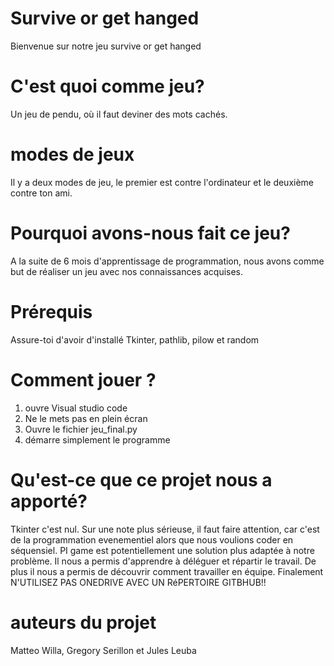 # Survive or get hanged
Bienvenue sur notre jeu survive or get hanged
# C'est quoi comme jeu?
Un jeu de pendu, où il faut deviner des mots cachés.
# modes de jeux
Il y a deux modes de jeu, le premier est contre l'ordinateur et le deuxième contre ton ami.
# Pourquoi avons-nous fait ce jeu?
A la suite de 6 mois d'apprentissage de programmation, nous avons comme but de réaliser un jeu avec nos connaissances acquises.
# Prérequis
Assure-toi d'avoir d'installé Tkinter, pathlib, pilow et random
# Comment jouer ?
1. ouvre Visual studio code
2. Ne le mets pas en plein écran
3. Ouvre le fichier jeu_final.py
4. démarre simplement le programme
# Qu'est-ce que ce projet nous a apporté?
Tkinter c'est nul. Sur une note plus sérieuse, il faut faire attention, car c'est de la programmation evenementiel alors que nous voulions coder en séquensiel. PI game est potentiellement une solution plus adaptée à notre problème. Il nous a permis d'apprendre à déléguer et répartir le travail. De plus il nous a permis de découvrir comment travailler en équipe. Finalement N'UTILISEZ PAS ONEDRIVE AVEC UN RéPERTOIRE GITBHUB!!
# auteurs du projet 
Matteo Willa, Gregory Serillon et Jules Leuba
